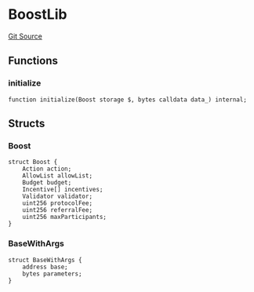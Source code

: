 # BoostLib
[Git Source](https://github.com/rabbitholegg/boost-protocol/blob/00a29d18bb9e82e36d30703c29f8dfdef1d915df/src/shared/BoostLib.sol)


## Functions
### initialize


```solidity
function initialize(Boost storage $, bytes calldata data_) internal;
```

## Structs
### Boost

```solidity
struct Boost {
    Action action;
    AllowList allowList;
    Budget budget;
    Incentive[] incentives;
    Validator validator;
    uint256 protocolFee;
    uint256 referralFee;
    uint256 maxParticipants;
}
```

### BaseWithArgs

```solidity
struct BaseWithArgs {
    address base;
    bytes parameters;
}
```

